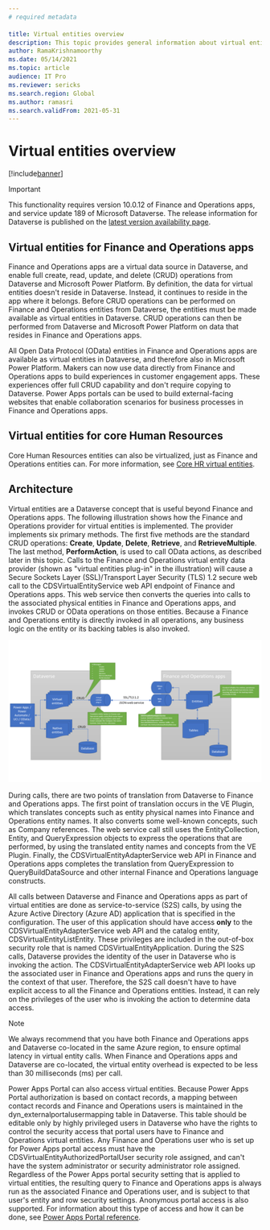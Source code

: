 ```yaml
---
# required metadata

title: Virtual entities overview
description: This topic provides general information about virtual entities for Finance and Operations apps.
author: RamaKrishnamoorthy
ms.date: 05/14/2021
ms.topic: article
audience: IT Pro
ms.reviewer: sericks
ms.search.region: Global
ms.author: ramasri
ms.search.validFrom: 2021-05-31
---
```


# Virtual entities overview

[!include[banner](../includes/banner.md)]

> [!IMPORTANT]
> This functionality requires version 10.0.12 of Finance and Operations apps, and service update 189 of Microsoft Dataverse. The release information for Dataverse is published on the [latest version availability page](/business-applications-release-notes/dynamics/released-versions/dynamics-365ce#all-version-availability).

## Virtual entities for Finance and Operations apps

Finance and Operations apps are a virtual data source in Dataverse, and enable full create, read, update, and delete (CRUD) operations from Dataverse and Microsoft Power Platform. By definition, the data for virtual entities doesn't reside in Dataverse. Instead, it continues to reside in the app where it belongs. Before CRUD operations can be performed on Finance and Operations entities from Dataverse, the entities must be made available as virtual entities in Dataverse. CRUD operations can then be performed from Dataverse and Microsoft Power Platform on data that resides in Finance and Operations apps.

All Open Data Protocol (OData) entities in Finance and Operations apps are available as virtual entities in Dataverse, and therefore also in Microsoft Power Platform. Makers can now use data directly from Finance and Operations apps to build experiences in customer engagement apps. These experiences offer full CRUD capability and don't require copying to Dataverse. Power Apps portals can be used to build external-facing websites that enable collaboration scenarios for business processes in Finance and Operations apps.

## Virtual entities for core Human Resources

Core Human Resources entities can also be virtualized, just as Finance and Operations entities can. For more information, see [Core HR virtual entities](/human-resources/hr-admin-integration-common-data-service-virtual-entities).

## Architecture

Virtual entities are a Dataverse concept that is useful beyond Finance and Operations apps. The following illustration shows how the Finance and Operations provider for virtual entities is implemented. The provider implements six primary methods. The first five methods are the standard CRUD operations: **Create**, **Update**, **Delete**, **Retrieve**, and **RetrieveMultiple**. The last method, **PerformAction**, is used to call OData actions, as described later in this topic. Calls to the Finance and Operations virtual entity data provider (shown as "virtual entities plug-in" in the illustration) will cause a Secure Sockets Layer (SSL)/Transport Layer Security (TLS) 1.2 secure web call to the CDSVirtualEntityService web API endpoint of Finance and Operations apps. This web service then converts the queries into calls to the associated physical entities in Finance and Operations apps, and invokes CRUD or OData operations on those entities. Because a Finance and Operations entity is directly invoked in all operations, any business logic on the entity or its backing tables is also invoked.

![Architecture of virtual entities for Finance and Operations apps](media/image1.png)

During calls, there are two points of translation from Dataverse to Finance and Operations apps. The first point of translation occurs in the VE Plugin, which translates concepts such as entity physical names into Finance and Operations entity names. It also converts some well-known concepts, such as Company references. The web service call still uses the EntityCollection, Entity, and QueryExpression objects to express the operations that are performed, by using the translated entity names and concepts from the VE Plugin. Finally, the CDSVirtualEntityAdapterService web API in Finance and Operations apps completes the translation from QueryExpression to QueryBuildDataSource and other internal Finance and Operations language constructs.

All calls between Dataverse and Finance and Operations apps as part of virtual entities are done as service-to-service (S2S) calls, by using the Azure Active Directory (Azure AD) application that is specified in the configuration. The user of this application should have access **only** to the CDSVirtualEntityAdapterService web API and the catalog entity, CDSVirtualEntityListEntity. These privileges are included in the out-of-box security role that is named CDSVirtualEntityApplication. During the S2S calls, Dataverse provides the identity of the user in Dataverse who is invoking the action. The CDSVirtualEntityAdapterService web API looks up the associated user in Finance and Operations apps and runs the query in the context of that user. Therefore, the S2S call doesn't have to have explicit access to all the Finance and Operations entities. Instead, it can rely on the privileges of the user who is invoking the action to determine data access.

> [!NOTE]
> We always recommend that you have both Finance and Operations apps and Dataverse co-located in the same Azure region, to ensure optimal latency in virtual entity calls. When Finance and Operations apps and Dataverse are co-located, the virtual entity overhead is expected to be less than 30 milliseconds (ms) per call.

Power Apps Portal can also access virtual entities. Because Power Apps Portal authorization is based on contact records, a mapping between contact records and Finance and Operations users is maintained in the dyn\_externalportalusermapping table in Dataverse. This table should be editable only by highly privileged users in Dataverse who have the rights to control the security access that portal users have to Finance and Operations virtual entities. Any Finance and Operations user who is set up for Power Apps portal access must have the CDSVirtualEntityAuthorizedPortalUser security role assigned, and can't have the system administrator or security administrator role assigned. Regardless of the Power Apps portal security setting that is applied to virtual entities, the resulting query to Finance and Operations apps is always run as the associated Finance and Operations user, and is subject to that user's entity and row security settings. Anonymous portal access is also supported. For information about this type of access and how it can be done, see [Power Apps Portal reference](power-portal-reference.md).
